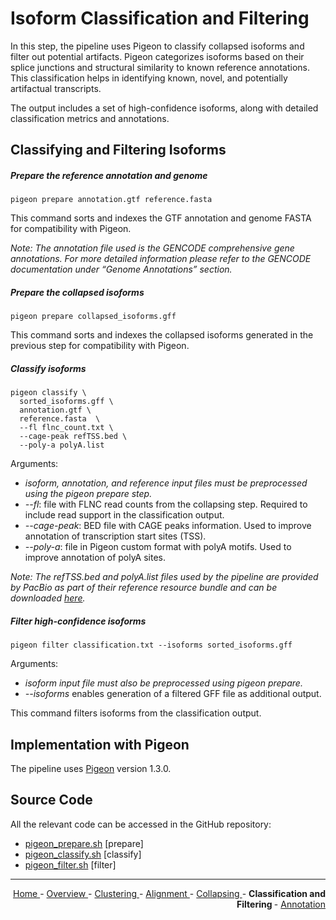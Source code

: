 
# Isoform Classification and Filtering

In this step, the pipeline uses Pigeon to classify collapsed isoforms and filter out potential artifacts. Pigeon categorizes isoforms based on their splice junctions and structural similarity to known reference annotations. This classification helps in identifying known, novel, and potentially artifactual transcripts.

The output includes a set of high-confidence isoforms, along with detailed classification metrics and annotations.

## Classifying and Filtering Isoforms

##### Prepare the reference annotation and genome

```text
pigeon prepare annotation.gtf reference.fasta
```

This command sorts and indexes the GTF annotation and genome FASTA for compatibility with Pigeon.

*Note: The annotation file used is the GENCODE comprehensive gene annotations. For more detailed information please refer to the GENCODE documentation under “Genome Annotations” section.*

#####  Prepare the collapsed isoforms

```text
pigeon prepare collapsed_isoforms.gff
```

This command sorts and indexes the collapsed isoforms generated in the previous step for compatibility with Pigeon.

##### Classify isoforms

```text
pigeon classify \
  sorted_isoforms.gff \
  annotation.gtf \
  reference.fasta  \
  --fl flnc_count.txt \
  --cage-peak refTSS.bed \
  --poly-a polyA.list
```

Arguments:

- *isoform, annotation, and reference input files must be preprocessed using the pigeon prepare step.*
- *-\-fl*: file with FLNC read counts from the collapsing step. Required to include read support in the classification output.
- *-\-cage-peak*: BED file with CAGE peaks information. Used to improve annotation of transcription start sites (TSS).
- *-\-poly-a*: file in Pigeon custom format with polyA motifs. Used to improve annotation of polyA sites.

*Note: The refTSS.bed and polyA.list files used by the pipeline are provided by PacBio as part of their reference resource bundle and can be downloaded [here](https://downloads.pacbcloud.com/public/dataset/Kinnex-full-length-RNA).*

##### Filter high-confidence isoforms

```text
pigeon filter classification.txt --isoforms sorted_isoforms.gff
```

Arguments:

- *isoform input file must also be preprocessed using pigeon prepare.*
- *-\-isoforms* enables generation of a filtered GFF file as additional output.

This command filters isoforms from the classification output.

## Implementation with Pigeon

The pipeline uses [Pigeon](https://github.com/PacificBiosciences/Pigeon) version 1.3.0.

## Source Code

All the relevant code can be accessed in the GitHub repository:

  - [pigeon_prepare.sh](https://github.com/smaht-dac/rnaseq-pipelines/blob/main/dockerfiles/pigeon/pigeon_prepare.sh) [prepare]
  - [pigeon_classify.sh](https://github.com/smaht-dac/rnaseq-pipelines/blob/main/dockerfiles/pigeon/pigeon_classify.sh) [classify]
  - [pigeon_filter.sh](https://github.com/smaht-dac/rnaseq-pipelines/blob/main/dockerfiles/pigeon/pigeon_filter.sh) [filter]

---

<!-- This section relies on the html links generated by GitHub Pages 
and will not render correctly in Markdown -->
<div style="text-align: right">
    <a href="/pipelines-docs/"> Home </a> -
    <a href="0_Overview.html"> Overview </a> -
    <a href="1_Clustering.html"> Clustering </a> -
    <a href="2_Alignment.html"> Alignment </a> -
    <a href="3_Collapsing.html"> Collapsing </a> -
    <a> <b> Classification and Filtering </b> </a> -
    <a href="5_Annotation.html"> Annotation </a>
</div>